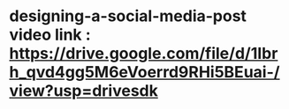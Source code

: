 # designing-a-social-media-post video link : https://drive.google.com/file/d/1Ibrh_qvd4gg5M6eVoerrd9RHi5BEuai-/view?usp=drivesdk
